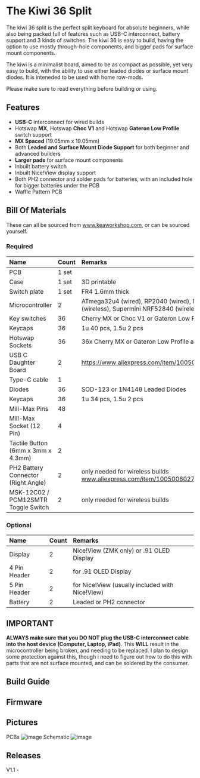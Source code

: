# The Kiwi 36 Split
The kiwi 36 split is the perfect split keyboard for absolute beginners, while also being packed full of features such as USB-C interconnect, battery support and 3 kinds of switches.
The kiwi 36 is easy to build, having the option to use mostly through-hole components, and bigger pads for surface mount components. 

The kiwi is a minimalist board, aimed to be as compact as possible, yet very easy to build, with the ability to use either leaded diodes or surface mount diodes.
It is inteneded to be used with home row-mods.

Please make sure to read everything before building or using.

## Features
- **USB-C** interconnect for wired builds
- Hotswap **MX**, Hotswap **Choc V1** and Hotswap **Gateron Low Profile** switch support
- **MX Spaced** (19.05mm x 19.05mm)
- Both **Leaded and Surface Mount Diode Support** for both beginner and advanced builders
- **Larger pads** for surface mount components
- Inbuilt battery switch 
- Inbuilt Nice!View display support
- Both PH2 connector and solder pads for batteries, with an included hole for bigger batteries under the PCB
- Waffle Pattern PCB

## Bill Of Materials

These can all be sourced from www.keaworkshop.com, or can be sourced yourself. 

### Required

| Name                          | Count   | Remarks                                                                                     |
|:------------------------------|:--------|:--------------------------------------------------------------------------------------------|
| PCB                           | 1 set   |                                                                                             |
| Case                          | 1 set   | 3D printable                                                                                            |
| Switch plate                  | 1 set   | FR4 1.6mm thick                                                                             |
| Microcontroller               | 2       | ATmega32u4 (wired), RP2040 (wired), Nice!Nano V2 (wireless), Supermini NRF52840 (wireless)  |
| Key switches                  | 36      | Cherry MX or Choc V1 or Gateron Low Profile                                                 |
| Keycaps                       | 36      | 1u 40 pcs, 1.5u 2 pcs                                                                       |
| Hotswap Sockets               | 36      | 36x Cherry MX or Gateron Low Profile and 36x Choc V1.                                     |
| USB C Daughter Board          | 2       | https://www.aliexpress.com/item/1005005187678366.html                                       |
| Type-C cable                  | 1       |                                                                                             |
| Diodes                        | 36      | SOD-123 or 1N4148 Leaded Diodes                                                             |
| Keycaps                       | 36      | 1u 34 pcs, 1.5u 2 pcs                                                                       |
| Mill-Max Pins                 | 48      |                                                                                             |
| Mill-Max Socket (12 Pin)      | 4       |                                                                                             |
| Tactile Button (6mm x 3mm x 4.3mm) | 2       |                                                                                             |
| PH2 Battery Connector (Right Angle) | 2       |  only needed for wireless builds www.aliexpress.com/item/1005006027334406.html                                               |
| MSK-12C02 / PCM12SMTR Toggle Switch | 2       |  only needed for wireless builds                                         |

### Optional

| Name                          | Count   | Remarks                                                                                     |
|:------------------------------|:--------|:--------------------------------------------------------------------------------------------|
| Display                       | 2       | Nice!View (ZMK only) or .91 OLED Display                                                               |
| 4 Pin Header                 | 2       |  for .91 OLED Display                                                                                       |
| 5 Pin Header   | 2 | for Nice!View (usually included with Nice!View)
| Battery                 | 2       | Leaded or PH2 connector                                                |

## IMPORTANT

**ALWAYS make sure that you DO NOT plug the USB-C interconnect cable into the host device (Computer, Laptop, iPad)**. This **WILL** result in the microcontroller being broken, and needing to be replaced.
I plan to design some protection against this, though i need to figure out how to do this with parts that are not surface mounted, and can be soldered by the consumer.

## Build Guide

## Firmware

## Pictures

PCBs
![image](https://github.com/user-attachments/assets/42b4ee55-afd8-48ba-817e-26e9f39e5572)
Schematic
![image](https://github.com/user-attachments/assets/f8483d3e-f5d2-4615-abce-0e77aa9b9c7d)

## Releases

V1.1 - 
